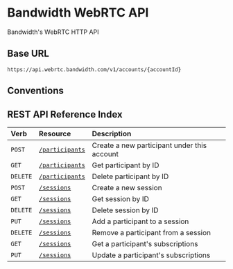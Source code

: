 # Bandwidth WebRTC API

Bandwidth's WebRTC HTTP API

## Base URL
`https://api.webrtc.bandwidth.com/v1/accounts/{accountId}`

## Conventions

## REST API Reference Index
| Verb                                            | Resource                                                                                          | Description                                                                                       
|:------------------------------------------------|:--------------------------------------------------------------------------------------------------|:--------------------------------------------------------------------------------------------------
| <code class="post">POST</code>                  | [`/participants`](/participants/createParticipant.md)                                             | Create a new participant under this account                                                       
| <code class="get">GET</code>                    | [`/participants`](/participants/getParticipant.md)                                                | Get participant by ID                                                                             
| <code class="delete">DELETE</code>              | [`/participants`](/participants/deleteParticipant.md)                                             | Delete participant by ID                                                                          
| <code class="post">POST</code>                  | [`/sessions`](/sessions/createSession.md)                                                         | Create a new session                                                                              
| <code class="get">GET</code>                    | [`/sessions`](/sessions/getSession.md)                                                            | Get session by ID                                                                                 
| <code class="delete">DELETE</code>              | [`/sessions`](/sessions/deleteSession.md)                                                         | Delete session by ID                                                                              
| <code class="put">PUT</code>                    | [`/sessions`](/sessions/addParticipantToSession.md)                                               | Add a participant to a session                                                                    
| <code class="delete">DELETE</code>              | [`/sessions`](/sessions/removeParticipantFromSession.md)                                          | Remove a participant from a session                                                               
| <code class="get">GET</code>                    | [`/sessions`](/sessions/getParticipantSubscriptions.md)                                           | Get a participant's subscriptions                                                                 
| <code class="put">PUT</code>                    | [`/sessions`](/sessions/updateParticipantSubscriptions.md)                                        | Update a participant's subscriptions                                                              
